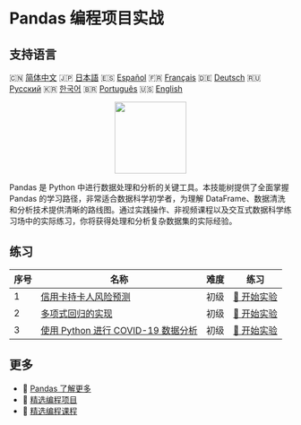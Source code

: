 # Pandas 编程项目实战

## 支持语言

🇨🇳 [简体中文](README_zh.md) 🇯🇵 [日本語](README_ja.md) 🇪🇸 [Español](README_es.md) 🇫🇷 [Français](README_fr.md) 🇩🇪 [Deutsch](README_de.md) 🇷🇺 [Русский](README_ru.md) 🇰🇷 [한국어](README_ko.md) 🇧🇷 [Português](README_pt.md) 🇺🇸 [English](README.md) 

<div align="center">
<img width="128px" src="https://file.labex.io/path/qhqKKAjZr3K5.png">
</div>

Pandas 是 Python 中进行数据处理和分析的关键工具。本技能树提供了全面掌握 Pandas 的学习路径，非常适合数据科学初学者，为理解 DataFrame、数据清洗和分析技术提供清晰的路线图。通过实践操作、非视频课程以及交互式数据科学练习场中的实际练习，你将获得处理和分析复杂数据集的实际经验。

## 练习

|   序号 | 名称                                                                                                         | 难度   | 练习                                                                                                    |
|--------|--------------------------------------------------------------------------------------------------------------|--------|---------------------------------------------------------------------------------------------------------|
|      1 | [信用卡持卡人风险预测](https://labex.io/zh/courses/project-credit-card-holder-risk-prediction)               | 初级   | [🚀 开始实验](https://labex.io/zh/courses/project-credit-card-holder-risk-prediction)                   |
|      2 | [多项式回归的实现](https://labex.io/zh/courses/project-polynomial-regression-implementation-and-application) | 初级   | [🚀 开始实验](https://labex.io/zh/courses/project-polynomial-regression-implementation-and-application) |
|      3 | [使用 Python 进行 COVID-19 数据分析](https://labex.io/zh/courses/project-covid-19-data-statistics)           | 初级   | [🚀 开始实验](https://labex.io/zh/courses/project-covid-19-data-statistics)                             |

## 更多

- 🔗 [Pandas 了解更多](https://labex.io/zh/skilltrees/pandas)
- 🔗 [精选编程项目](https://github.com/labex-labs/awesome-programming-projects)
- 🔗 [精选编程课程](https://github.com/labex-labs/awesome-programming-courses)

